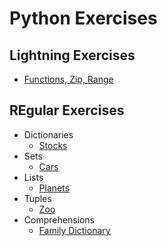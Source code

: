 # Python Exercises

## Lightning Exercises

* [Functions, Zip, Range](./lightning-01.py)

## REgular Exercises

* Dictionaries 
  * [Stocks](./stocks.py)
* Sets
  * [Cars](./cars.py)
* Lists
  * [Planets](./planets.py)
* Tuples
  * [Zoo]('./zoo.py)
* Comprehensions
  * [Family Dictionary](./family_dict.py)